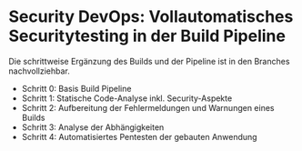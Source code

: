 # Security DevOps: Vollautomatisches Securitytesting in der Build Pipeline

Die schrittweise Ergänzung des Builds und der Pipeline ist in den Branches nachvollziehbar.

- Schritt 0: Basis Build Pipeline
- Schritt 1: Statische Code-Analyse inkl. Security-Aspekte
- Schritt 2: Aufbereitung der Fehlermeldungen und Warnungen eines Builds
- Schritt 3: Analyse der Abhängigkeiten
- Schritt 4: Automatisiertes Pentesten der gebauten Anwendung

